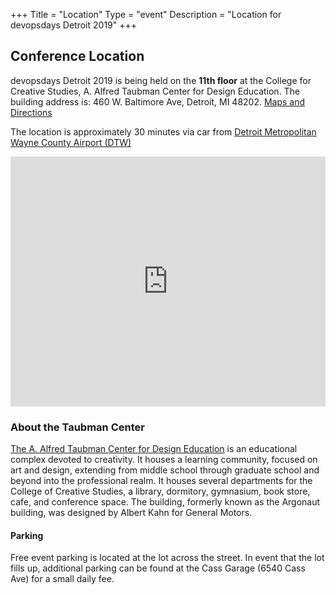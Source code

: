 +++
Title = "Location"
Type = "event"
Description = "Location for devopsdays Detroit 2019"
+++

<h2>Conference Location</h2>
<p>devopsdays Detroit 2019 is being held on the <strong>11th floor</strong> at the College for Creative Studies, A. Alfred Taubman Center for Design Education. The building address is: 460 W. Baltimore Ave, Detroit, MI 48202. <a href="http://www.collegeforcreativestudies.edu/contact-us/maps-and-directions" target="_blank">Maps and Directions</a></p>

<p>
The location is approximately 30 minutes via car from <a href="http://www.metroairport.com/" target="_blank">Detroit Metropolitan Wayne County Airport (DTW)</a><p/>

<iframe src="https://www.google.com/maps/embed?pb=!1m18!1m12!1m3!1d2947.8242107349606!2d-83.0770792845435!3d42.36758547918634!2m3!1f0!2f0!3f0!3m2!1i1024!2i768!4f13.1!3m3!1m2!1s0x8824d29c14553acb%3A0x304fef9a4ce14099!2s460+W+Baltimore+Ave%2C+Detroit%2C+MI+48202!5e0!3m2!1sen!2sus!4v1456974098513" width="100%" height="400" frameborder="0" style="border:0" allowfullscreen></iframe>


<h3>About the Taubman Center</h3>
<p>
<a href="http://www.collegeforcreativestudies.edu/support-ccs/capital-campaign-advancing-the-creative-spirit/a-alfred-taubman-center-for-design-education">The A. Alfred Taubman Center for Design Education</a> is an educational complex devoted to creativity. It houses a learning community, focused on art and design, extending from middle school through graduate school and beyond into the professional realm. It houses several departments for the College of Creative Studies, a library, dormitory, gymnasium, book store, cafe, and conference space. The building, formerly known as the Argonaut building, was designed by Albert Kahn for General Motors.
</p>

<h4>Parking</h4>
Free event parking is located at the lot across the street. In event that the lot fills up, additional parking can be found at the Cass Garage (6540 Cass Ave) for a small daily fee. 

<!-- {{< event_map >}} -->
